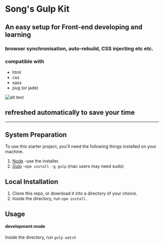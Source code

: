 # **Song's Gulp Kit**
## **An easy setup for Front-end developing and learning**
### browser synchronisation, auto-rebuild, CSS injecting etc etc.


### compatible with
* html
* css
* sass
* pug (or jade)

![alt text](https://cloud.githubusercontent.com/assets/19645990/19924172/314a7272-a0c1-11e6-9d55-baecce68a23d.gif)
## **refreshed automatically to save your time**

***

## **System Preparation**
To use this starter project, you'll need the following things installed on your machine.

1. [Node](https://nodejs.org/) -use the installer.
2. [Gulp](http://gulpjs.com/) -`npm install -g gulp` (mac users may need sudo)

## **Local Installation**
1. Clone this repo, or download it into a directory of your choice.
2. Inside the directory, run `npm install`.

## **Usage**
#### **development mode**

Inside the directory, run `gulp watch`
